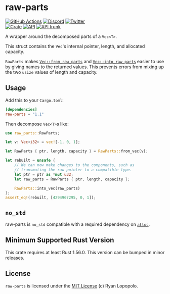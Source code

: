 # raw-parts

[![GitHub Actions](https://github.com/artichoke/raw-parts/workflows/CI/badge.svg)](https://github.com/artichoke/raw-parts/actions)
[![Discord](https://img.shields.io/discord/607683947496734760)](https://discord.gg/QCe2tp2)
[![Twitter](https://img.shields.io/twitter/follow/artichokeruby?label=Follow&style=social)](https://twitter.com/artichokeruby)
<br>
[![Crate](https://img.shields.io/crates/v/raw-parts.svg)](https://crates.io/crates/raw-parts)
[![API](https://docs.rs/raw-parts/badge.svg)](https://docs.rs/raw-parts)
[![API trunk](https://img.shields.io/badge/docs-trunk-blue.svg)](https://artichoke.github.io/raw-parts/raw_parts/)

A wrapper around the decomposed parts of a `Vec<T>`.

This struct contains the `Vec`'s internal pointer, length, and allocated
capacity.

`RawParts` makes [`Vec::from_raw_parts`] and [`Vec::into_raw_parts`] easier to
use by giving names to the returned values. This prevents errors from mixing up
the two `usize` values of length and capacity.

## Usage

Add this to your `Cargo.toml`:

```toml
[dependencies]
raw-parts = "1.1"
```

Then decompose `Vec<T>`s like:

```rust
use raw_parts::RawParts;

let v: Vec<i32> = vec![-1, 0, 1];

let RawParts { ptr, length, capacity } = RawParts::from_vec(v);

let rebuilt = unsafe {
    // We can now make changes to the components, such as
    // transmuting the raw pointer to a compatible type.
    let ptr = ptr as *mut u32;
    let raw_parts = RawParts { ptr, length, capacity };

    RawParts::into_vec(raw_parts)
};
assert_eq!(rebuilt, [4294967295, 0, 1]);
```

## `no_std`

raw-parts is `no_std` compatible with a required dependency on [`alloc`].

## Minimum Supported Rust Version

This crate requires at least Rust 1.56.0. This version can be bumped in minor
releases.

## License

`raw-parts` is licensed under the [MIT License](LICENSE) (c) Ryan Lopopolo.

[`vec::from_raw_parts`]:
  https://doc.rust-lang.org/alloc/vec/struct.Vec.html#method.from_raw_parts
[`vec::into_raw_parts`]:
  https://doc.rust-lang.org/alloc/vec/struct.Vec.html#method.into_raw_parts
[`alloc`]: https://doc.rust-lang.org/alloc/
